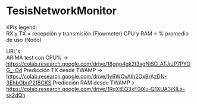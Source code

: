 # TesisNetworkMonitor

KPIs legend:  
RX y TX = recepción y transmisión (Flowmeter)
CPU y RAM = % promedio de uso (Nodo)

URL's:  
ARIMA test con CPU% -> https://colab.research.google.com/drive/18gqg4gk2t3xgNiSD_ATJrJP7PYOG_-Od
Predicción TX desde TWAMP -> https://colab.research.google.com/drive/1y6WOvAIh2OxBrAzDN-3EhbObnP2f8CKS
Predicción RAM desde TWAMP-> https://colab.research.google.com/drive/1RqXtEQ3xF0iXu-Q1XUA3iKlLx-sk2dQh
